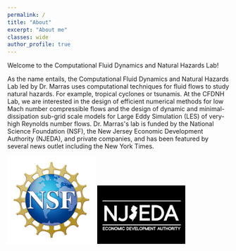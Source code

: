 ```yaml
---
permalink: /
title: "About"
excerpt: "About me"
classes: wide
author_profile: true
---
```


Welcome to the Computational Fluid Dynamics and Natural Hazards Lab!

As the name entails, the Computational Fluid Dynamics and Natural Hazards Lab led by Dr. Marras uses computational techniques for fluid flows to study natural hazards. For example, tropical cyclones or tsunamis. At the CFDNH Lab, we are interested in the design of efficient numerical methods for low Mach number compressible flows and the design of dynamic and minimal- dissipation sub-grid scale models for Large Eddy Simulation (LES) of very-high Reynolds number flows. 
Dr. Marras's lab is funded by the National Science Foundation (NSF), the New Jersey Economic Development Authority (NJEDA), and private companies, and has been featured by several news outlet including the New York Times.


<img src="../assets/logos/NSF.png" alt="drawing" width="200"/>
<img src="../assets/logos/njeda.png" alt="drawing" width="200"/>

